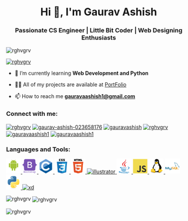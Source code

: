 <h1 align="center">Hi 👋, I'm Gaurav Ashish</h1>
<h3 align="center">Passionate CS Engineer | Little Bit Coder | Web Designing Enthusiasts</h3> 

<p align="left"> <img src="https://komarev.com/ghpvc/?username=rghvgrv&label=Profile%20views&color=0e75b6&style=flat" alt="rghvgrv" /> </p>

<p align="left"> <a href="https://twitter.com/rghvgrv" target="blank"><img src="https://img.shields.io/twitter/follow/rghvgrv?logo=twitter&style=for-the-badge" alt="rghvgrv" /></a> </p>

- 🌱 I’m currently learning **Web Development and Python**

- 👨‍💻 All of my projects are available at [PortFolio ](https://rghvgrv.github.io/PortfolioV2/)

- 📫 How to reach me **gauravaashish1@gmail.com**

<h3 align="left">Connect with me:</h3>
<p align="left">
<a href="https://twitter.com/rghvgrv" target="blank"><img align="center" src="https://raw.githubusercontent.com/rahuldkjain/github-profile-readme-generator/master/src/images/icons/Social/twitter.svg" alt="rghvgrv" height="30" width="40" /></a>
<a href="https://linkedin.com/in/gaurav-ashish-023658176" target="blank"><img align="center" src="https://raw.githubusercontent.com/rahuldkjain/github-profile-readme-generator/master/src/images/icons/Social/linked-in-alt.svg" alt="gaurav-ashish-023658176" height="30" width="40" /></a>
<a href="https://www.behance.net/gauravashish" target="blank"><img align="center" src="https://raw.githubusercontent.com/rahuldkjain/github-profile-readme-generator/master/src/images/icons/Social/behance.svg" alt="gauravashish" height="30" width="40" /></a>
<a href="https://www.codechef.com/users/rghvgrv" target="blank"><img align="center" src="https://cdn.jsdelivr.net/npm/simple-icons@3.1.0/icons/codechef.svg" alt="rghvgrv" height="30" width="40" /></a>
<a href="https://www.hackerrank.com/gauravaashish1" target="blank"><img align="center" src="https://raw.githubusercontent.com/rahuldkjain/github-profile-readme-generator/master/src/images/icons/Social/hackerrank.svg" alt="gauravaashish1" height="30" width="40" /></a>
<a href="https://auth.geeksforgeeks.org/user/gauravaashish1" target="blank"><img align="center" src="https://raw.githubusercontent.com/rahuldkjain/github-profile-readme-generator/master/src/images/icons/Social/geeks-for-geeks.svg" alt="gauravaashish1" height="30" width="40" /></a>
</p>

<h3 align="left">Languages and Tools:</h3>
<p align="left"> <a href="https://developer.android.com" target="_blank"> <img src="https://raw.githubusercontent.com/devicons/devicon/master/icons/android/android-original-wordmark.svg" alt="android" width="40" height="40"/> </a> <a href="https://getbootstrap.com" target="_blank"> <img src="https://raw.githubusercontent.com/devicons/devicon/master/icons/bootstrap/bootstrap-plain-wordmark.svg" alt="bootstrap" width="40" height="40"/> </a> <a href="https://www.cprogramming.com/" target="_blank"> <img src="https://raw.githubusercontent.com/devicons/devicon/master/icons/c/c-original.svg" alt="c" width="40" height="40"/> </a> <a href="https://www.w3schools.com/css/" target="_blank"> <img src="https://raw.githubusercontent.com/devicons/devicon/master/icons/css3/css3-original-wordmark.svg" alt="css3" width="40" height="40"/> </a> <a href="https://www.w3.org/html/" target="_blank"> <img src="https://raw.githubusercontent.com/devicons/devicon/master/icons/html5/html5-original-wordmark.svg" alt="html5" width="40" height="40"/> </a> <a href="https://www.adobe.com/in/products/illustrator.html" target="_blank"> <img src="https://www.vectorlogo.zone/logos/adobe_illustrator/adobe_illustrator-icon.svg" alt="illustrator" width="40" height="40"/> </a> <a href="https://www.java.com" target="_blank"> <img src="https://raw.githubusercontent.com/devicons/devicon/master/icons/java/java-original.svg" alt="java" width="40" height="40"/> </a> <a href="https://developer.mozilla.org/en-US/docs/Web/JavaScript" target="_blank"> <img src="https://raw.githubusercontent.com/devicons/devicon/master/icons/javascript/javascript-original.svg" alt="javascript" width="40" height="40"/> </a> <a href="https://www.linux.org/" target="_blank"> <img src="https://raw.githubusercontent.com/devicons/devicon/master/icons/linux/linux-original.svg" alt="linux" width="40" height="40"/> </a> <a href="https://www.mysql.com/" target="_blank"> <img src="https://raw.githubusercontent.com/devicons/devicon/master/icons/mysql/mysql-original-wordmark.svg" alt="mysql" width="40" height="40"/> </a> <a href="https://www.python.org" target="_blank"> <img src="https://raw.githubusercontent.com/devicons/devicon/master/icons/python/python-original.svg" alt="python" width="40" height="40"/> </a> <a href="https://www.adobe.com/products/xd.html" target="_blank"> <img src="https://cdn.worldvectorlogo.com/logos/adobe-xd.svg" alt="xd" width="40" height="40"/> </a> </p>

<p><img align="left" src="https://github-readme-stats.vercel.app/api/top-langs?username=rghvgrv&show_icons=true&theme=highcontrast&locale=en&layout=compact" alt="rghvgrv" /></p>

<p>&nbsp;<img align="center" src="https://github-readme-stats.vercel.app/api?username=rghvgrv&show_icons=true&theme=highcontrast&locale=en" alt="rghvgrv" /></p>

<p><img align="center" src="https://github-readme-streak-stats.herokuapp.com/?user=rghvgrv&theme=highcontrast" alt="rghvgrv" /></p> 
 
